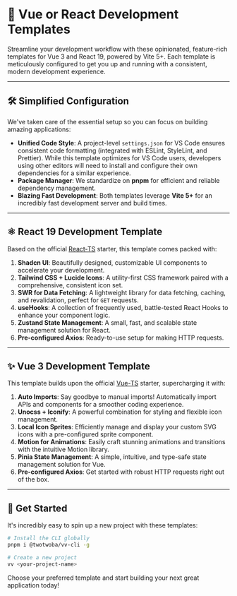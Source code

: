 # 🚀 Vue or React Development Templates

Streamline your development workflow with these opinionated, feature-rich templates for Vue 3 and React 19, powered by Vite 5+. Each template is meticulously configured to get you up and running with a consistent, modern development experience.

---

## 🛠️ Simplified Configuration

We've taken care of the essential setup so you can focus on building amazing applications:

* **Unified Code Style**: A project-level `settings.json` for VS Code ensures consistent code formatting (integrated with ESLint, StyleLint, and Prettier). While this template optimizes for VS Code users, developers using other editors will need to install and configure their own dependencies for a similar experience.
* **Package Manager**: We standardize on **pnpm** for efficient and reliable dependency management.
* **Blazing Fast Development**: Both templates leverage **Vite 5+** for an incredibly fast development server and build times.

---

## ⚛️ React 19 Development Template

Based on the official [React-TS](https://github.com/vitejs/vite/tree/main/packages/create-vite/template-react-ts) starter, this template comes packed with:

1.  **Shadcn UI**: Beautifully designed, customizable UI components to accelerate your development.
2.  **Tailwind CSS + Lucide Icons**: A utility-first CSS framework paired with a comprehensive, consistent icon set.
3.  **SWR for Data Fetching**: A lightweight library for data fetching, caching, and revalidation, perfect for `GET` requests.
4.  **useHooks**: A collection of frequently used, battle-tested React Hooks to enhance your component logic.
5.  **Zustand State Management**: A small, fast, and scalable state management solution for React.
6.  **Pre-configured Axios**: Ready-to-use setup for making HTTP requests.

---

## ✨ Vue 3 Development Template

This template builds upon the official [Vue-TS](https://github.com/vitejs/vite/tree/main/packages/create-vite/template-vue-ts) starter, supercharging it with:

1.  **Auto Imports**: Say goodbye to manual imports! Automatically import APIs and components for a smoother coding experience.
2.  **Unocss + Iconify**: A powerful combination for styling and flexible icon management.
3.  **Local Icon Sprites**: Efficiently manage and display your custom SVG icons with a pre-configured sprite component.
4.  **Motion for Animations**: Easily craft stunning animations and transitions with the intuitive Motion library.
5.  **Pinia State Management**: A simple, intuitive, and type-safe state management solution for Vue.
6.  **Pre-configured Axios**: Get started with robust HTTP requests right out of the box.

---

## 🚀 Get Started

It's incredibly easy to spin up a new project with these templates:

```bash
# Install the CLI globally
pnpm i @twotwoba/vv-cli -g

# Create a new project
vv <your-project-name>
```

Choose your preferred template and start building your next great application today!
